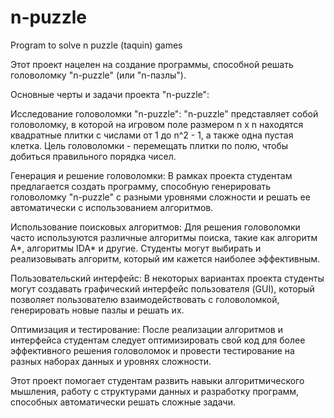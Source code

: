 # n-puzzle
Program to solve n puzzle (taquin) games

Этот проект нацелен на создание программы, способной решать головоломку "n-puzzle" (или "n-пазлы").

Основные черты и задачи проекта "n-puzzle":

Исследование головоломки "n-puzzle": "n-puzzle" представляет собой головоломку, в которой на игровом поле размером n x n находятся квадратные плитки с числами от 1 до n^2 - 1, а также одна пустая клетка. Цель головоломки - перемещать плитки по полю, чтобы добиться правильного порядка чисел.

Генерация и решение головоломки: В рамках проекта студентам предлагается создать программу, способную генерировать головоломку "n-puzzle" с разными уровнями сложности и решать ее автоматически с использованием алгоритмов.

Использование поисковых алгоритмов: Для решения головоломки часто используются различные алгоритмы поиска, такие как алгоритм A*, алгоритмы IDA* и другие. Студенты могут выбирать и реализовывать алгоритм, который им кажется наиболее эффективным.

Пользовательский интерфейс: В некоторых вариантах проекта студенты могут создавать графический интерфейс пользователя (GUI), который позволяет пользователю взаимодействовать с головоломкой, генерировать новые пазлы и решать их.

Оптимизация и тестирование: После реализации алгоритмов и интерфейса студентам следует оптимизировать свой код для более эффективного решения головоломок и провести тестирование на разных наборах данных и уровнях сложности.

Этот проект помогает студентам развить навыки алгоритмического мышления, работу с структурами данных и разработку программ, способных автоматически решать сложные задачи.
